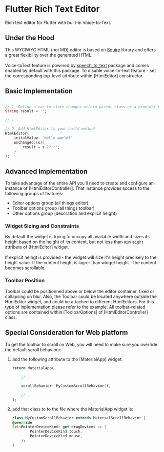 <!-- 
This README describes the package. If you publish this package to pub.dev,
this README's contents appear on the landing page for your package.

For information about how to write a good package README, see the guide for
[writing package pages](https://dart.dev/guides/libraries/writing-package-pages). 

For general information about developing packages, see the Dart guide for
[creating packages](https://dart.dev/guides/libraries/create-library-packages)
and the Flutter guide for
[developing packages and plugins](https://flutter.dev/developing-packages). 
-->

# Flutter Rich Text Editor

Rich text editor for Flutter with built-in Voice-to-Text. 

## Under the Hood
This WYCIWYG HTML (not MD) editor is based on [Squire](https://github.com/neilj/Squire) library and offers a great flexibility over the generated HTML.
<br /><br />
Voice-toText feature is powered by [speech_to_text](https://pub.dev/packages/speech_to_text) package and comes enabled by default with this package.
To disable voice-to-text feature - set the corresponding top-level attribute within [HtmlEditor] constructor.

## Basic Implementation

```Dart

// 1. Define a var to store changes within parent class or a provider etc...
String result = '';

// ...

// 2. Add HtmlEditor to your build method
HtmlEditor(
    initalValue: 'Hello world!'
    onChanged:(s){
        result = s ?? '';
    }
);
```

## Advanced Implementation

To take advantage of the entire API you'll need to create and configure an instance of [HtmlEditorController]. That instance provides access to the following groups of features:

 * Editor options group (all things editor)
 * Toolbar options group (all things toolbar)
 * Other options group (decoration and explicit height)


### Widget Sizing and Constraints

By default the widget is trying to occupy all available width and sizes its height based on the height of its content, but not less than `minHeight` attribute of [HtmlEditor] widget.
<br /><br />
If explicit heihgt is provided - the widget will size it's height precisely to the height value. If the content height is lagrer than widget height - the content becomes scrollable.

### Toolbar Position

Toolbar could be positionned above or below the editor container, fixed or collapsing on blur. Also, the Toolbar could be located anywhere outside the HtmlEditor widget, and could be attached to different HtmlEditors. For this type of inplementation please refer to the example. All toolbar-related options are contained within [ToolbarOptions] of [HtmlEditorController] class.



## Special Consideration for Web platform

To get the toolbar to scroll on Web, you will need to make sure you override the default scroll behaviour:

1. add the following attribute to the [MaterialApp] widget:

    ```Dart
    return MaterialApp(
        
        // ...

        scrollBehavior: MyCustomScrollBehavior(),
        
        // ...
    );

    ```

2. add that class to to the file where the MaterialApp widget is:
    ```Dart
    class MyCustomScrollBehavior extends MaterialScrollBehavior {
    @override
    Set<PointerDeviceKind> get dragDevices => {
            PointerDeviceKind.touch,
            PointerDeviceKind.mouse,
        };
    }

    ```

